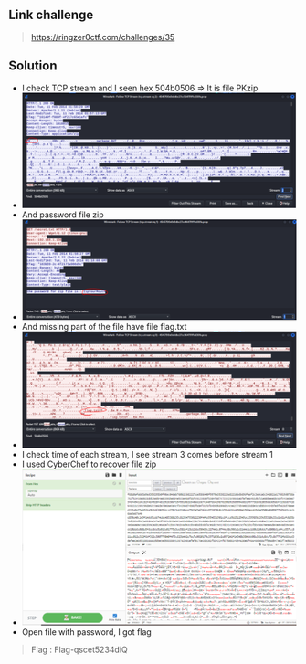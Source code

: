 ## Link challenge 
> https://ringzer0ctf.com/challenges/35
## Solution 
- I check TCP stream and I seen hex 504b0506 => It is file PKzip
- ![image](image/4.PNG)
- And password file zip 
- ![image](image/5.PNG)
- And missing part of the file have file flag.txt
- ![image](image/6.PNG)
- I check time of each stream, I see stream 3 comes before stream 1
- I used CyberChef to recover file zip 
- ![image](image/7.PNG)
- Open file with password, I got flag 
> Flag : Flag-qscet5234diQ
